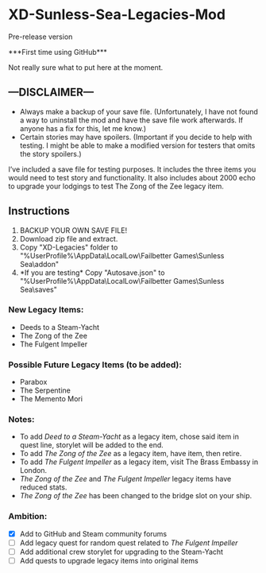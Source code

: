 # XD-Sunless-Sea-Legacies-Mod
Pre-release version

\*\*\*First time using GitHub\*\*\*

Not really sure what to put here at the moment.

## —DISCLAIMER—
- Always make a backup of your save file. (Unfortunately, I have not found a way to uninstall the mod and have the save file work afterwards. If anyone has a fix for this, let me know.)
- Certain stories may have spoilers. (Important if you decide to help with testing. I might be able to make a modified version for testers that omits the story spoilers.)

I’ve included a save file for testing purposes. It includes the three items you would need to test story and functionality. It also includes about 2000 echo to upgrade your lodgings to test The Zong of the Zee legacy item.

## Instructions
1. BACKUP YOUR OWN SAVE FILE!
2. Download zip file and extract.
2. Copy "XD-Legacies" folder to "%UserProfile%\AppData\LocalLow\Failbetter Games\Sunless Sea\addon\"
3. \*If you are testing\* Copy "Autosave.json" to "%UserProfile%\AppData\LocalLow\Failbetter Games\Sunless Sea\saves\"

### New Legacy Items:
- Deeds to a Steam-Yacht
- The Zong of the Zee
- The Fulgent Impeller

### Possible Future Legacy Items (to be added):
- Parabox
- The Serpentine
- The Memento Mori

### Notes:
- To add *Deed to a Steam-Yacht* as a legacy item, chose said item in quest line, storylet will be added to the end.
- To add *The Zong of the Zee* as a legacy item, have item, then retire.
- To add *The Fulgent Impeller* as a legacy item, visit The Brass Embassy in London.
- *The Zong of the Zee* and *The Fulgent Impeller* legacy items have reduced stats.
- *The Zong of the Zee* has been changed to the bridge slot on your ship.

### Ambition:
- [x] Add to GitHub and Steam community forums
- [ ] Add legacy quest for random quest related to *The Fulgent Impeller*
- [ ] Add additional crew storylet for upgrading to the Steam-Yacht
- [ ] Add quests to upgrade legacy items into original items
